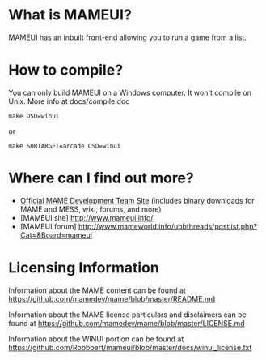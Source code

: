 What is MAMEUI?
===============
MAMEUI has an inbuilt front-end allowing you to run a game from a list.


How to compile?
===============

You can only build MAMEUI on a Windows computer. It won't compile on Unix. More info at docs/compile.doc

```
make OSD=winui
```

or

```
make SUBTARGET=arcade OSD=winui
```



Where can I find out more?
==========================

* [Official MAME Development Team Site](http://mamedev.org/) (includes binary downloads for MAME and MESS, wiki, forums, and more)
* [MAMEUI site] http://www.mameui.info/
* [MAMEUI forum] http://www.mameworld.info/ubbthreads/postlist.php?Cat=&Board=mameui


Licensing Information
=====================

Information about the MAME content can be found at https://github.com/mamedev/mame/blob/master/README.md

Information about the MAME license particulars and disclaimers can be found at https://github.com/mamedev/mame/blob/master/LICENSE.md

Information about the WINUI portion can be found at https://github.com/Robbbert/mameui/blob/master/docs/winui_license.txt

